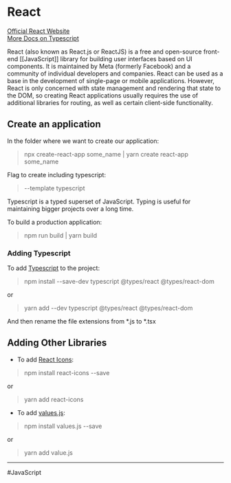 # React

[Official React Website](https://reactjs.org/)  
[More Docs on Typescript](https://www.typescriptlang.org/docs/handbook/react.html)

React (also known as React.js or ReactJS) is a free and open-source front-end [[JavaScript]] library for building user interfaces based on UI components. It is maintained by Meta (formerly Facebook) and a community of individual developers and companies. React can be used as a base in the development of single-page or mobile applications. However, React is only concerned with state management and rendering that state to the DOM, so creating React applications usually requires the use of additional libraries for routing, as well as certain client-side functionality.

## Create an application

In the folder where we want to create our application:
>npx create-react-app some_name		|	yarn create react-app some_name

Flag to create including typescript:
>--template typescript

Typescript is a typed superset of JavaScript. Typing is useful for maintaining bigger projects over a long time.  
  
To build a production application:
>npm run build		|	yarn build

### Adding Typescript

To add [Typescript](https://create-react-app.dev/docs/adding-typescript/) to the project:

>npm install --save-dev typescript @types/react @types/react-dom

or  

>yarn add --dev typescript @types/react @types/react-dom

And then rename the file extensions from *.js to *.tsx

## Adding Other Libraries

- To add [React Icons](https://www.npmjs.com/package/react-icons):

>npm install react-icons --save

or

>yarn add react-icons

- To add [values.js](https://github.com/noeldelgado/Values.js/):

>npm install values.js --save

or

> yarn add value.js





---
#JavaScript 